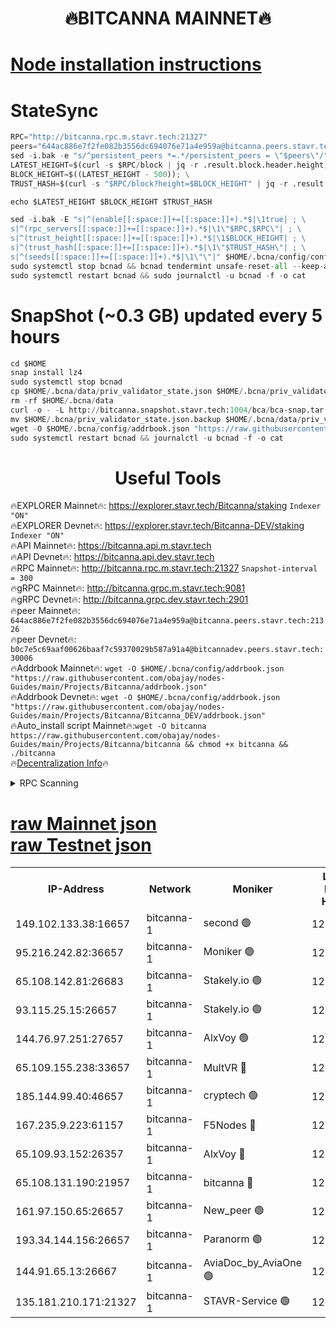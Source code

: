 <h1 align="center"> 🔥BITCANNA MAINNET🔥</h1>


[Node installation instructions](https://github.com/obajay/nodes-Guides/tree/main/Projects/Bitcanna)
=

# StateSync
```python
RPC="http://bitcanna.rpc.m.stavr.tech:21327"
peers="644ac886e7f2fe082b3556dc694076e71a4e959a@bitcanna.peers.stavr.tech:21326"
sed -i.bak -e "s/^persistent_peers *=.*/persistent_peers = \"$peers\"/" $HOME/.bcna/config/config.toml
LATEST_HEIGHT=$(curl -s $RPC/block | jq -r .result.block.header.height); \
BLOCK_HEIGHT=$((LATEST_HEIGHT - 500)); \
TRUST_HASH=$(curl -s "$RPC/block?height=$BLOCK_HEIGHT" | jq -r .result.block_id.hash)

echo $LATEST_HEIGHT $BLOCK_HEIGHT $TRUST_HASH

sed -i.bak -E "s|^(enable[[:space:]]+=[[:space:]]+).*$|\1true| ; \
s|^(rpc_servers[[:space:]]+=[[:space:]]+).*$|\1\"$RPC,$RPC\"| ; \
s|^(trust_height[[:space:]]+=[[:space:]]+).*$|\1$BLOCK_HEIGHT| ; \
s|^(trust_hash[[:space:]]+=[[:space:]]+).*$|\1\"$TRUST_HASH\"| ; \
s|^(seeds[[:space:]]+=[[:space:]]+).*$|\1\"\"|" $HOME/.bcna/config/config.toml
sudo systemctl stop bcnad && bcnad tendermint unsafe-reset-all --keep-addr-book
sudo systemctl restart bcnad && sudo journalctl -u bcnad -f -o cat
```
# SnapShot (~0.3 GB) updated every 5 hours
```python
cd $HOME
snap install lz4
sudo systemctl stop bcnad
cp $HOME/.bcna/data/priv_validator_state.json $HOME/.bcna/priv_validator_state.json.backup
rm -rf $HOME/.bcna/data
curl -o - -L http://bitcanna.snapshot.stavr.tech:1004/bca/bca-snap.tar.lz4 | lz4 -c -d - | tar -x -C $HOME/.bcna --strip-components 2
mv $HOME/.bcna/priv_validator_state.json.backup $HOME/.bcna/data/priv_validator_state.json
wget -O $HOME/.bcna/config/addrbook.json "https://raw.githubusercontent.com/obajay/nodes-Guides/main/Projects/Bitcanna/addrbook.json"
sudo systemctl restart bcnad && journalctl -u bcnad -f -o cat
```

 <h1 align="center"> Useful Tools</h1>

🔥EXPLORER Mainnet🔥:    https://explorer.stavr.tech/Bitcanna/staking          `Indexer "ON"` \
🔥EXPLORER Devnet🔥:     https://explorer.stavr.tech/Bitcanna-DEV/staking     `Indexer "ON"` \
🔥API Mainnet🔥:         https://bitcanna.api.m.stavr.tech \
🔥API Devnet🔥:          https://bitcanna.api.dev.stavr.tech \
🔥RPC Mainnet🔥:         http://bitcanna.rpc.m.stavr.tech:21327         `Snapshot-interval = 300` \
🔥gRPC Mainnet🔥:        http://bitcanna.grpc.m.stavr.tech:9081 \
🔥gRPC Devnet🔥:         http://bitcanna.grpc.dev.stavr.tech:2901 \
🔥peer Mainnet🔥:        `644ac886e7f2fe082b3556dc694076e71a4e959a@bitcanna.peers.stavr.tech:21326` \
🔥peer Devnet🔥:         `b0c7e5c69aaf00626baaf7c59370029b587a91a4@bitcannadev.peers.stavr.tech:30006` \
🔥Addrbook Mainnet🔥:    ```wget -O $HOME/.bcna/config/addrbook.json "https://raw.githubusercontent.com/obajay/nodes-Guides/main/Projects/Bitcanna/addrbook.json"``` \
🔥Addrbook Devnet🔥:    ```wget -O $HOME/.bcna/config/addrbook.json "https://raw.githubusercontent.com/obajay/nodes-Guides/main/Projects/Bitcanna/Bitcanna_DEV/addrbook.json"``` \
🔥Auto_install script Mainnet🔥:```wget -O bitcanna https://raw.githubusercontent.com/obajay/nodes-Guides/main/Projects/Bitcanna/bitcanna && chmod +x bitcanna && ./bitcanna``` \
🔥[Decentralization Info](https://github.com/obajay/StateSync-snapshots/tree/main/Projects/Bitcanna/Decentralization)🔥


<details>
<summary>RPC Scanning</summary>

<h2 align="center"> We scan nodes in real time every 4 hours. And we provide the final result of RPC endpoints.
We cannot influence the operation of these nodes in any way. </h2>


```python
If Voting Power is higher than 0 --> then the Node is a validator of the network and may be subject to attack and be a potential threat to the chain.
```
```python
We marked such validators with a red symbol
```

</details>

[raw Mainnet json](https://rpc-check.bcam.stavr.tech/bcam/rpc-bcam-result.json) \
[raw Testnet json](https://github.com/obajay/StateSync-snapshots/tree/main/Projects/Bitcanna/Rpc-Check-Testnet)
=



<table><tr><th>IP-Address</th><th>Network</th><th>Moniker</th><th>Latest Block Height</th><th>Earliest Block Height</th><th>Catching Up</th><th>Tx Index</th><th>Voting Power</th><th>Scan Time</th></tr><tr><td>149.102.133.38:16657</td><td>bitcanna-1</td><td>second 🟢</td><td>12349099</td><td>1</td><td>False</td><td>on</td><td>0</td><td>2024-01-29T19:44:39.794047441UTC</td></tr><tr><td>95.216.242.82:36657</td><td>bitcanna-1</td><td>Moniker 🟢</td><td>12349088</td><td>5776907</td><td>False</td><td>on</td><td>0</td><td>2024-01-29T19:43:37.189375949UTC</td></tr><tr><td>65.108.142.81:26683</td><td>bitcanna-1</td><td>Stakely.io 🟢</td><td>12349092</td><td>6152001</td><td>False</td><td>on</td><td>0</td><td>2024-01-29T19:44:03.342026058UTC</td></tr><tr><td>93.115.25.15:26657</td><td>bitcanna-1</td><td>Stakely.io 🟢</td><td>12349091</td><td>6520001</td><td>False</td><td>on</td><td>0</td><td>2024-01-29T19:43:56.756291617UTC</td></tr><tr><td>144.76.97.251:27657</td><td>bitcanna-1</td><td>AlxVoy 🟢</td><td>12349097</td><td>8805201</td><td>False</td><td>on</td><td>0</td><td>2024-01-29T19:44:29.110919687UTC</td></tr><tr><td>65.109.155.238:33657</td><td>bitcanna-1</td><td>MultVR 🔴</td><td>12349094</td><td>9933415</td><td>False</td><td>on</td><td>352043</td><td>2024-01-29T19:44:10.381106563UTC</td></tr><tr><td>185.144.99.40:46657</td><td>bitcanna-1</td><td>cryptech 🟢</td><td>12349087</td><td>11528001</td><td>False</td><td>on</td><td>0</td><td>2024-01-29T19:43:32.658961737UTC</td></tr><tr><td>167.235.9.223:61157</td><td>bitcanna-1</td><td>F5Nodes 🔴</td><td>12349094</td><td>12084001</td><td>False</td><td>on</td><td>570</td><td>2024-01-29T19:44:12.719938311UTC</td></tr><tr><td>65.109.93.152:26357</td><td>bitcanna-1</td><td>AlxVoy 🔴</td><td>12349099</td><td>12109301</td><td>False</td><td>on</td><td>1391754</td><td>2024-01-29T19:44:40.492285968UTC</td></tr><tr><td>65.108.131.190:21957</td><td>bitcanna-1</td><td>bitcanna 🔴</td><td>12349095</td><td>12249095</td><td>False</td><td>on</td><td>409337</td><td>2024-01-29T19:44:17.187454755UTC</td></tr><tr><td>161.97.150.65:26657</td><td>bitcanna-1</td><td>New_peer 🟢</td><td>12349093</td><td>12254001</td><td>False</td><td>on</td><td>0</td><td>2024-01-29T19:44:03.772383061UTC</td></tr><tr><td>193.34.144.156:26657</td><td>bitcanna-1</td><td>Paranorm 🟢</td><td>12349095</td><td>12271301</td><td>False</td><td>on</td><td>0</td><td>2024-01-29T19:44:17.467605044UTC</td></tr><tr><td>144.91.65.13:26667</td><td>bitcanna-1</td><td>AviaDoc_by_AviaOne 🟢</td><td>12349096</td><td>12336301</td><td>False</td><td>on</td><td>0</td><td>2024-01-29T19:44:26.340712096UTC</td></tr><tr><td>135.181.210.171:21327</td><td>bitcanna-1</td><td>STAVR-Service 🟢</td><td>12349097</td><td>12348901</td><td>False</td><td>on</td><td>0</td><td>2024-01-29T19:44:28.814406929UTC</td></tr></table>
